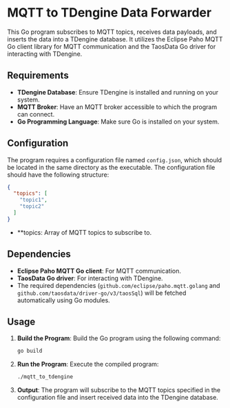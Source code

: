 # MQTT to TDengine Data Forwarder

This Go program subscribes to MQTT topics, receives data payloads, and inserts the data into a TDengine database. It utilizes the Eclipse Paho MQTT Go client library for MQTT communication and the TaosData Go driver for interacting with TDengine.

## Requirements

- **TDengine Database**: Ensure TDengine is installed and running on your system.
- **MQTT Broker**: Have an MQTT broker accessible to which the program can connect.
- **Go Programming Language**: Make sure Go is installed on your system.

## Configuration

The program requires a configuration file named `config.json`, which should be located in the same directory as the executable. The configuration file should have the following structure:

```json
{
  "topics": [
    "topic1",
    "topic2"
  ]
}
```
- **topics: Array of MQTT topics to subscribe to.
## Dependencies

- **Eclipse Paho MQTT Go client**: For MQTT communication.
- **TaosData Go driver**: For interacting with TDengine.
- The required dependencies (`github.com/eclipse/paho.mqtt.golang` and `github.com/taosdata/driver-go/v3/taosSql`) will be fetched automatically using Go modules.

## Usage

1. **Build the Program**: Build the Go program using the following command:

    ```bash
    go build
    ```

2. **Run the Program**: Execute the compiled program:

    ```bash
    ./mqtt_to_tdengine
    ```

3. **Output**: The program will subscribe to the MQTT topics specified in the configuration file and insert received data into the TDengine database.

